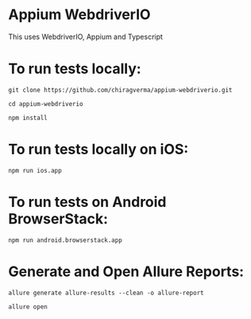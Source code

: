 # Appium WebdriverIO

This uses WebdriverIO, Appium and Typescript


# To run tests locally:

```
git clone https://github.com/chiragverma/appium-webdriverio.git
```

```
cd appium-webdriverio
```

```
npm install
```

# To run tests locally on iOS:

```
npm run ios.app
```

# To run tests on Android BrowserStack:

```
npm run android.browserstack.app
```


# Generate and Open Allure Reports:

```
allure generate allure-results --clean -o allure-report
```


```
allure open
```